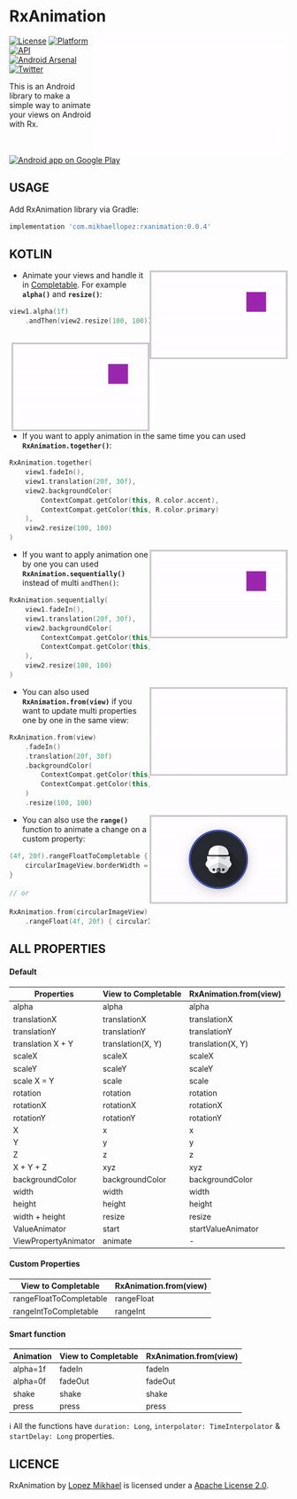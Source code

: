 RxAnimation
=================

<img src="/preview/preview.gif" alt="preview" title="preview" width="350" height="215,25" align="right" />

[![License](https://img.shields.io/badge/License-Apache%202.0-blue.svg)](https://opensource.org/licenses/Apache-2.0)
[![Platform](https://img.shields.io/badge/platform-android-green.svg)](http://developer.android.com/index.html)
[![API](https://img.shields.io/badge/API-16%2B-brightgreen.svg?style=flat)](https://android-arsenal.com/api?level=16)
<br>
[![Android Arsenal](https://img.shields.io/badge/Android%20Arsenal-RxAnimation-lightgrey.svg?style=flat)](https://android-arsenal.com/details/1/7736)
[![Twitter](https://img.shields.io/badge/Twitter-@LopezMikhael-blue.svg?style=flat)](http://twitter.com/lopezmikhael)

This is an Android library to make a simple way to animate your views on Android with Rx.

<a href="https://play.google.com/store/apps/details?id=com.mikhaellopez.lopspower">
  <img alt="Android app on Google Play" src="https://developer.android.com/images/brand/en_app_rgb_wo_45.png" />
</a>

USAGE
-----

Add RxAnimation library via Gradle:

```groovy
implementation 'com.mikhaellopez:rxanimation:0.0.4'
```

KOTLIN
-----

<img src="/preview/0.gif" alt="sample" title="sample" width="250" height="160" align="right" />

- Animate your views and handle it in [Completable](http://reactivex.io/RxJava/2.x/javadoc/io/reactivex/Completable.html). For example **`alpha()`** and **`resize()`**:

```kotlin
view1.alpha(1f)
    .andThen(view2.resize(100, 100))
```

<br/>

<img src="/preview/1.gif" alt="sample" title="sample" width="250" height="160" align="right" />

- If you want to apply animation in the same time you can used **`RxAnimation.together()`**:

```kotlin
RxAnimation.together(
    view1.fadeIn(),
    view1.translation(20f, 30f),
    view2.backgroundColor(
        ContextCompat.getColor(this, R.color.accent),
        ContextCompat.getColor(this, R.color.primary)
    ),
    view2.resize(100, 100)
)
```

<img src="/preview/2.gif" alt="sample" title="sample" width="250" height="160" align="right" />

- If you want to apply animation one by one you can used **`RxAnimation.sequentially()`** instead of multi `andThen()`:

```kotlin
RxAnimation.sequentially(
    view1.fadeIn(),
    view1.translation(20f, 30f),
    view2.backgroundColor(
        ContextCompat.getColor(this, R.color.accent),
        ContextCompat.getColor(this, R.color.primary)
    ),
    view2.resize(100, 100)
)
```

<img src="/preview/3.gif" alt="sample" title="sample" width="250" height="160" align="right" />

- You can also used **`RxAnimation.from(view)`** if you want to update multi properties one by one in the same view:

```kotlin
RxAnimation.from(view)
    .fadeIn()
    .translation(20f, 30f)
    .backgroundColor(
        ContextCompat.getColor(this, R.color.accent),
        ContextCompat.getColor(this, R.color.primary)
    )
    .resize(100, 100)
```

<img src="/preview/4.gif" alt="sample" title="sample" width="250" height="160" align="right" />

- You can also use the **`range()`** function to animate a change on a custom property:

```kotlin
(4f, 20f).rangeFloatToCompletable { 
    circularImageView.borderWidth = it 
}

// or

RxAnimation.from(circularImageView)
    .rangeFloat(4f, 20f) { circularImageView.borderWidth = it }
```


ALL PROPERTIES
-----

#### Default

Properties | View to Completable | RxAnimation.from(view)
------------ | ------------ | -------------
alpha | alpha | alpha
translationX | translationX | translationX
translationY | translationY | translationY
translation X + Y | translation(X, Y) | translation(X, Y)
scaleX | scaleX | scaleX
scaleY | scaleY | scaleY
scale X = Y | scale | scale
rotation | rotation | rotation
rotationX | rotationX | rotationX
rotationY | rotationY | rotationY
X | x | x
Y | y | y
Z | z | z
X + Y + Z | xyz | xyz
backgroundColor | backgroundColor | backgroundColor
width | width | width
height | height | height
width + height | resize | resize
ValueAnimator | start | startValueAnimator
ViewPropertyAnimator | animate | -

#### Custom Properties

View to Completable | RxAnimation.from(view)
------------ | -------------
rangeFloatToCompletable | rangeFloat
rangeIntToCompletable | rangeInt

#### Smart function

Animation | View to Completable | RxAnimation.from(view)
------------ | ------------ | -------------
alpha=1f | fadeIn | fadeIn
alpha=0f | fadeOut | fadeOut
shake | shake | shake
press | press | press

:information_source: All the functions have `duration: Long`, `interpolator: TimeInterpolator` & `startDelay: Long` properties.

LICENCE
-----

RxAnimation by [Lopez Mikhael](http://mikhaellopez.com/) is licensed under a [Apache License 2.0](http://www.apache.org/licenses/LICENSE-2.0).
